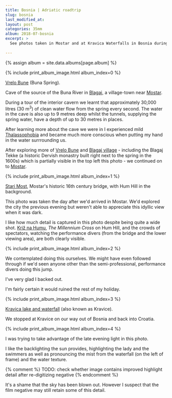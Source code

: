 ```yaml
---
title: Bosnia | Adriatic roadtrip
slug: bosnia
last_modified_at:
layout: post
categories: 35mm
album: 2018-07-bosnia
excerpt: >
  See photos taken in Mostar and at Kravica Waterfalls in Bosnia during a 12-day roadtrip through some of the Adriatic countries in 2018.
  
---
```

{% assign album = site.data.albums[page.album] %}

{% include print_album_image.html album_index=0 %}

[Vrelo Bune][vrelo-bune] (Buna Spring).

Cave of the source of the Buna River in [Blagaj][blagaj], a village-town near [Mostar][mostar].

During a tour of the interior cavern we learnt that approximately 30,000 litres (30 m<sup>3</sup>) of clean water flow from the spring every second. The water in the cave is also up to 9 metres deep whilst the tunnels, supplying the spring water, have a depth of up to 30 metres in places.

After learning more about the cave we were in I experienced mild [Thalassophobia][thalassophobia] and became much more conscious when putting my hand in the water surrrounding us.

After exploring more of [Vrelo Bune][vrelo-bune] and [Blagaj village][blagaj] - including the Blagaj Tekke (a historic Dervish monastry built right next to the spring in the 1600s) which is partially visible in the top left this photo - we continued on to [Mostar][mostar].

{% include print_album_image.html album_index=1 %}

[Stari Most][stari-most], Mostar's historic 16th century bridge, with Hum Hill in the background.

This photo was taken the day after we'd arrived in Mostar. We'd explored the city the previous evening but weren't able to appreciate this idyllic view when it was dark.

I like how much detail is captured in this photo despite being quite a wide shot. [Križ na Humu][kriz-na-humu], *The Millennium Cross* on Hum Hill, and the crowds of spectators, watching the performance divers (from the bridge and the lower viewing area), are both clearly visible.

{% include print_album_image.html album_index=2 %}

We contemplated doing this ourselves. We might have even followed through if we'd seen anyone other than the semi-professional, performance divers doing this jump.

I've very glad I backed out.

I'm fairly certain it would ruined the rest of my holiday.

{% include print_album_image.html album_index=3 %}

[Kravica lake and waterfall][kravica-waterfalls] (also known as Kravice).

We stopped at Kravice on our way out of Bosnia and back into Croatia.

{% include print_album_image.html album_index=4 %}

I was trying to take advantage of the late evening light in this photo.

I like the backlighting the sun provides, highlighting the lady and the swimmers as well as pronouncing the mist from the waterfall (on the left of frame) and the water texture.

{% comment %} TODO: check whether image contains improved highlight detail after re-digitizing negative {% endcomment %}

It's a shame that the sky has been blown out. However I suspect that the film negative may still retain some of this detail.


[blagaj]: https://en.wikipedia.org/wiki/Blagaj
[mostar]: https://en.wikipedia.org/wiki/Mostar
[vrelo-bune]: https://en.wikipedia.org/wiki/Vrelo_Bune
[thalassophobia]: https://en.wikipedia.org/wiki/Thalassophobia
[stari-most]: https://en.wikipedia.org/wiki/Stari_Most
[kriz-na-humu]: https://hr.wikipedia.org/wiki/Milenijski_kri%C5%BE_(Hum)
[kravica-waterfalls]: https://en.wikipedia.org/wiki/Kravica_(waterfall)